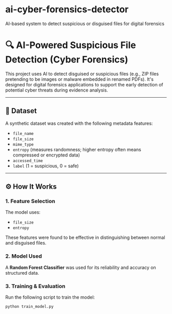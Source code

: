 # ai-cyber-forensics-detector
AI-based system to detect suspicious or disguised files for digital forensics
# 🔍 AI-Powered Suspicious File Detection (Cyber Forensics)

This project uses AI to detect disguised or suspicious files (e.g., ZIP files pretending to be images or malware embedded in renamed PDFs). It's designed for digital forensics applications to support the early detection of potential cyber threats during evidence analysis.

---

## 📁 Dataset

A synthetic dataset was created with the following metadata features:
- `file_name`
- `file_size`
- `mime_type`
- `entropy` (measures randomness; higher entropy often means compressed or encrypted data)
- `accessed_time`
- `label` (1 = suspicious, 0 = safe)

---

## ⚙️ How It Works

### 1. **Feature Selection**
The model uses:
- `file_size`
- `entropy`

These features were found to be effective in distinguishing between normal and disguised files.

### 2. **Model Used**
A **Random Forest Classifier** was used for its reliability and accuracy on structured data.

### 3. **Training & Evaluation**
Run the following script to train the model:

```bash
python train_model.py
